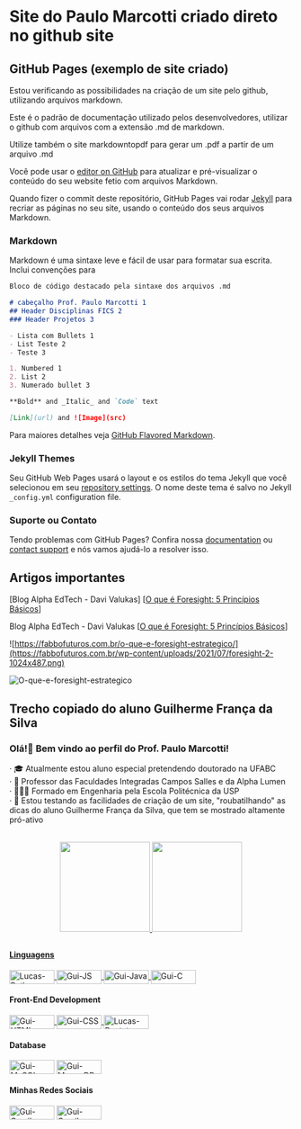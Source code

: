 # Site do Paulo Marcotti criado direto no github site
## GitHub Pages (exemplo de site criado)

Estou verificando as possibilidades na criação de um site pelo github, utilizando arquivos markdown.

Este é o padrão de documentação utilizado pelos desenvolvedores, utilizar o github com arquivos com a extensão .md de markdown.

Utilize também o site markdowntopdf para gerar um .pdf a partir de um arquivo .md

Você pode usar o [editor on GitHub](https://github.com/pmarcotti/site/edit/gh-pages/index.md) para atualizar e pré-visualizar o conteúdo do seu website fetio com arquivos Markdown.

Quando fizer o commit deste repositório, GitHub Pages vai rodar [Jekyll](https://jekyllrb.com/) para recriar as páginas no seu site, usando o conteúdo dos seus arquivos Markdown.

### Markdown

Markdown é uma sintaxe leve e fácil de usar para formatar sua escrita. Inclui convenções para

```markdown
Bloco de código destacado pela sintaxe dos arquivos .md

# cabeçalho Prof. Paulo Marcotti 1
## Header Disciplinas FICS 2
### Header Projetos 3

- Lista com Bullets 1
- List Teste 2
- Teste 3

1. Numbered 1
2. List 2
3. Numerado bullet 3

**Bold** and _Italic_ and `Code` text

[Link](url) and ![Image](src)
```

Para maiores detalhes veja [GitHub Flavored Markdown](https://guides.github.com/features/mastering-markdown/).

### Jekyll Themes

Seu GitHub Web Pages usará o layout e os estilos do tema Jekyll que você selecionou em seu [repository settings](https://github.com/pmarcotti/site/settings). O nome deste tema é salvo no Jekyll `_config.yml` configuration file.

### Suporte ou Contato

Tendo problemas com GitHub Pages? Confira nossa [documentation](https://docs.github.com/categories/github-pages-basics/) ou [contact support](https://support.github.com/contact) e nós vamos ajudá-lo a resolver isso.

## Artigos importantes

[Blog Alpha EdTech - Davi Valukas] [[O que é Foresight: 5 Princípios Básicos](https://www.alphaedtech.org.br/post/o-que-%C3%A9-foresight?postId=95b42eab-2b99-4b33-aa0e-9b0092e899f4&utm_campaign=07d36ae0-7a9a-4681-903b-dc9e4193ad55&utm_source=so&utm_medium=mail&utm_content=9545cd9a-adde-4fab-a83f-e652af4aff32&cid=8ac4a1b5-ea59-4f86-b1b5-720a64bffe25)]

Blog Alpha EdTech - Davi Valukas [[O que é Foresight: 5 Princípios Básicos](https://www.alphaedtech.org.br/post/o-que-%C3%A9-foresight?postId=95b42eab-2b99-4b33-aa0e-9b0092e899f4&utm_campaign=07d36ae0-7a9a-4681-903b-dc9e4193ad55&utm_source=so&utm_medium=mail&utm_content=9545cd9a-adde-4fab-a83f-e652af4aff32&cid=8ac4a1b5-ea59-4f86-b1b5-720a64bffe25)]

![https://fabbofuturos.com.br/o-que-e-foresight-estrategico/](https://fabbofuturos.com.br/wp-content/uploads/2021/07/foresight-2-1024x487.png)

![O-que-e-foresight-estrategico](https://fabbofuturos.com.br/wp-content/uploads/2021/07/foresight-2-1024x487.png)

## Trecho copiado do aluno Guilherme França da Silva

<h3>Olá!👋 Bem vindo ao perfil do Prof. Paulo Marcotti!</h3>

<p>
  &middot; 🎓 Atualmente estou aluno especial pretendendo doutorado na UFABC<br>
  &middot; 🚀 Professor das Faculdades Integradas Campos Salles e da Alpha Lumen<br>
  &middot; 👨🏽‍💻 Formado em Engenharia pela Escola Politécnica da USP<br>
  &middot; 📎 Estou testando as facilidades de criação de um site, "roubatilhando" as dicas do aluno Guilherme França da Silva, que tem se mostrado altamente pró-ativo<br>
</p>

<br>

<div align="center">
  <a href="https://github.com/pmarcotti">
  <img height="160em" src="https://github-readme-stats.vercel.app/api?username=pmarcotti&show_icons=true&theme=radical&include_all_commits=true&count_private=true."/>
  <img height="160em" src="https://github-readme-stats.vercel.app/api/top-langs/?username=pmarcotti&layout=compact&langs_count=7&theme=radical&include_all_commits=true&count_private=true."/>
</div>

##

<h4>Linguagens</h4>

<div style="display: inline_block">
  <a href="https://wiki.python.org.br/PythonBrasil">
  <img align="center" alt="Lucas-Python" height="25" width="80" src="https://img.shields.io/badge/Python-14354C?style=for-the-badge&logo=python&logoColor=white">
  </a>
  <a href="https://developer.mozilla.org/en-US/docs/Web/JavaScript">
  <img align="center" alt="Gui-JS" height="25" width="80" src="https://img.shields.io/badge/JavaScript-F7DF1E?style=for-the-badge&logo=javascript&logoColor=black">
  </a>
  <a href="https://docs.oracle.com/en/java/">
  <img align="center" alt="Gui-Java" height="25" width="80" src="https://img.shields.io/badge/Java-ED8B00?style=for-the-badge&logo=openjdk&logoColor=white">
  </a>
  <a href="https://www.ibm.com/docs/pt/i/7.2?topic=languages-c-c">
  <img align="center" alt="Gui-C" height="25" width="80" src="https://img.shields.io/badge/C-00599C?style=for-the-badge&logo=c&logoColor=white">
  </a>
<div/>
  
<h4>Front-End Development</h4>

<div style="display: inline_block">
  <a href="https://developer.mozilla.org/pt-BR/docs/Web/HTML">
  <img align="center" alt="Gui-HTML" height="25" width="80" src="https://img.shields.io/badge/HTML5-E34F26?style=for-the-badge&logo=html5&logoColor=white">
  </a>
  <a href="https://developer.mozilla.org/pt-BR/docs/Web/CSS">
  <img align="center" alt="Gui-CSS" height="25" width="80" src="https://img.shields.io/badge/CSS3-1572B6?style=for-the-badge&logo=css3&logoColor=white">
  </a>
  <a href="https://getbootstrap.com.br/docs/4.1/getting-started/introduction/">
  <img align="center" alt="Lucas-Bootstrap" height="25" width="80" src="https://img.shields.io/badge/Bootstrap-563D7C?style=for-the-badge&logo=bootstrap&logoColor=white">
  </a>
<div/>

<h4>Database</h4>

<div style="display: inline_block>
  <a href="https://dev.mysql.com/doc/">
  <img align="center" alt="Gui-MySQL" height="25" width="80" src="https://img.shields.io/badge/MySQL-005C84?style=for-the-badge&logo=mysql&logoColor=white">
  </a>
  <a href="https://www.mongodb.com/docs/">
    <img align="center" alt="Gui-MongoDB" height="25" width="80" src="https://img.shields.io/badge/MongoDB-4EA94B?style=for-the-badge&logo=mongodb&logoColor=white">
  </a>
</div>

<h4>Minhas Redes Sociais</h4>

<div style="display: inline_block>
  <a href="mailto:pmarcotti@gmail.com">
    <img align="center" alt="Gui-Gmail" height="25" width="80" src="https://img.shields.io/badge/-Gmail-%23333?style=for-the-badge&logo=gmail&logoColor=white">
  <a/>
  <a href="https://www.linkedin.com/in/pmarcotti/">
    <img align="center" alt="Gui-Gmail" height="25" width="80" src="https://img.shields.io/badge/-LinkedIn-%230077B5?style=for-the-badge&logo=linkedin&logoColor=white">
  <a/>
<div/>

